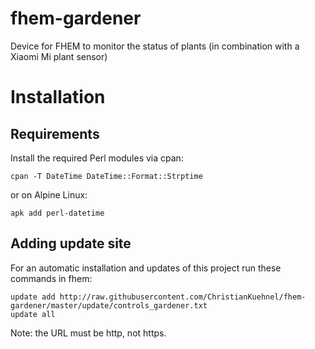 # fhem-gardener
Device for FHEM to monitor the status of plants (in combination with a Xiaomi Mi plant sensor)

# Installation

## Requirements
Install the required Perl modules via cpan:
```
cpan -T DateTime DateTime::Format::Strptime
```

or on Alpine Linux:
```
apk add perl-datetime 
```

## Adding update site
For an automatic installation and updates of this project run these commands in fhem:
```
update add http://raw.githubusercontent.com/ChristianKuehnel/fhem-gardener/master/update/controls_gardener.txt
update all
```
Note: the URL must be http, not https.